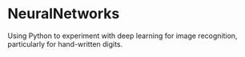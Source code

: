 # NeuralNetworks
Using Python to experiment with deep learning for image recognition, particularly for hand-written digits.
